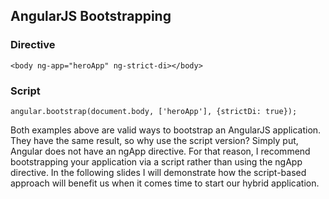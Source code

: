 ## AngularJS Bootstrapping

### Directive
```
<body ng-app="heroApp" ng-strict-di></body>
```

### Script
```
angular.bootstrap(document.body, ['heroApp'], {strictDi: true});
```

<aside class="notes">
Both examples above are valid ways to bootstrap an AngularJS application. They have the same result, so why use the script version? Simply put, Angular does not have an ngApp directive. For that reason, I recommend bootstrapping your application via a script rather than using the ngApp directive. In the following slides I will demonstrate how the script-based approach will benefit us when it comes time to start our hybrid application.
</aside>